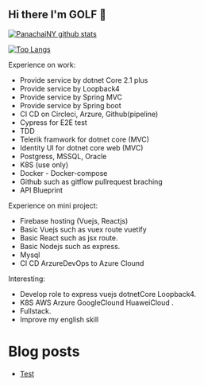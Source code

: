 ## Hi there I'm GOLF 👋

[![PanachaiNY github stats](https://github-readme-stats.vercel.app/api?username=panachainy&show_icons=true&hide=contribs)](https://github.com/panachainy)

[![Top Langs](https://github-readme-stats.vercel.app/api/top-langs/?username=panachainy&layout=compact)](https://github.com/panachainy)

Experience on work:

- Provide service by dotnet Core 2.1 plus
- Provide service by Loopback4
- Provide service by Spring MVC
- Provide service by Spring boot
- CI CD on Circleci, Arzure, Github(pipeline)
- Cypress for E2E test
- TDD
- Telerik framwork for dotnet core (MVC)
- Identity UI for dotnet core web (MVC)
- Postgress, MSSQL, Oracle
- K8S (use only)
- Docker - Docker-compose
- Github such as gitflow pullrequest braching
- API Blueprint

Experience on mini project:

- Firebase hosting (Vuejs, Reactjs)
- Basic Vuejs such as vuex route vuetify
- Basic React such as jsx route.
- Basic Nodejs such as express.
- Mysql
- CI CD ArzureDevOps to Azure Clound

Interesting:

- Develop role to express vuejs dotnetCore Loopback4.
- K8S AWS Arzure GoogleClound HuaweiCloud .
- Fullstack.
- Improve my english skill

# Blog posts
<!-- BLOG-POST-LIST:START -->
- [Test](https://cornblog.netlify.app/posts/20200802/test/)
<!-- BLOG-POST-LIST:END -->

<!--
**panachainy/panachainy** is a ✨ _special_ ✨ repository because its `README.md` (this file) appears on your GitHub profile.

Here are some ideas to get you started:

- 🔭 I’m currently working on ...
- 🌱 I’m currently learning ...
- 👯 I’m looking to collaborate on ...
- 🤔 I’m looking for help with ...
- 💬 Ask me about ...
- 📫 How to reach me: ...
- 😄 Pronouns: ...
- ⚡ Fun fact: ...
-->
